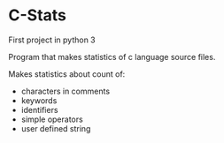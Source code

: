 # C-Stats
First project in python 3

Program that makes statistics of c language source files.

Makes statistics about count of:
* characters in comments
* keywords
* identifiers
* simple operators
* user defined string
